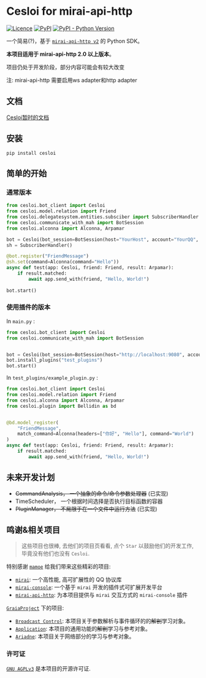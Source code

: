 # Cesloi for mirai-api-http
[![Licence](https://img.shields.io/github/license/RF-Tar-Railt/Cesloi)](https://github.com/RF-Tar-Railt/Cesloi/blob/master/LICENSE)
[![PyPI](https://img.shields.io/pypi/v/cesloi)](https://pypi.org/project/cesloi)
[![PyPI - Python Version](https://img.shields.io/pypi/pyversions/cesloi)](https://www.python.org/)

一个简易(?)，基于 [`mirai-api-http v2`](https://github.com/project-mirai/mirai-api-http) 的 Python SDK。

**本项目适用于 mirai-api-http 2.0 以上版本**。

项目仍处于开发阶段，部分内容可能会有较大改变

注: mirai-api-http 需要启用ws adapter和http adapter

## 文档

[Cesloi暂时的文档](https://github.com/RF-Tar-Railt/Cesloi/wiki)

## 安装
`pip install cesloi`

## 简单的开始
### 通常版本
```python
from cesloi.bot_client import Cesloi
from cesloi.model.relation import Friend
from cesloi.delegatesystem.entities.subsciber import SubscriberHandler
from cesloi.communicate_with_mah import BotSession
from cesloi.alconna import Alconna, Arpamar

bot = Cesloi(bot_session=BotSession(host="YourHost", account="YourQQ", verify_key="YourVerifyKey"))
sh = SubscriberHandler()

@bot.register("FriendMessage")
@sh.set(command=Alconna(command="Hello"))
async def test(app: Cesloi, friend: Friend, result: Arpamar):
    if result.matched:
        await app.send_with(friend, "Hello, World!")
    
bot.start()
```
### 使用插件的版本
In `main.py` :
```python
from cesloi.bot_client import Cesloi
from cesloi.communicate_with_mah import BotSession


bot = Cesloi(bot_session=BotSession(host="http://localhost:9080", account=2582049752, verify_key="INITKEYWylsVdbr"))
bot.install_plugins("test_plugins")
bot.start()
```
In `test_plugins/example_plugin.py` :
```python
from cesloi.bot_client import Cesloi
from cesloi.model.relation import Friend
from cesloi.alconna import Alconna, Arpamar
from cesloi.plugin import Bellidin as bd


@bd.model_register(
    "FriendMessage",
    match_command=Alconna(headers=["你好", "Hello"], command="World")
)
async def test(app: Cesloi, friend: Friend, result: Arpamar):
    if result.matched:
        await app.send_with(friend, "Hello, World!")
```

## 未来开发计划
 - ~~CommandAnalysis， 一个抽象的命令/命令参数处理器~~ (已实现)
 - TimeScheduler， 一个根据时间选择是否执行目标函数的容器
 - ~~PluginManager， 不局限于在一个文件中运行方法~~ (已实现)

## 鸣谢&相关项目
> 这些项目也很棒, 去他们的项目页看看, 点个 `Star` 以鼓励他们的开发工作, 毕竟没有他们也没有 `Cesloi`.
> 
特别感谢 [`mamoe`](https://github.com/mamoe) 给我们带来这些精彩的项目:
 - [`mirai`](https://github.com/mamoe/mirai): 一个高性能, 高可扩展性的 QQ 协议库
 - [`mirai-console`](https://github.com/mamoe/mirai-console): 一个基于 `mirai` 开发的插件式可扩展开发平台
 - [`mirai-api-http`](https://github.com/project-mirai/mirai-api-http): 为本项目提供与 `mirai` 交互方式的 `mirai-console` 插件

[`GraiaProject`](https://github.com/GraiaProject) 下的项目:
 - [`Broadcast Control`](https://github.com/GraiaProject/BroadcastControl): 本项目关于参数解析与事件循环的的~~解剖~~学习对象。
 - [`Application`](https://github.com/GraiaProject/Application/): 本项目的通用功能的~~解剖~~学习与参考对象。
 - [`Ariadne`](https://github.com/GraiaProject/Ariadne/): 本项目关于网络部分的学习与参考对象。 


### 许可证

[`GNU AGPLv3`](https://choosealicense.com/licenses/agpl-3.0/) 是本项目的开源许可证.

